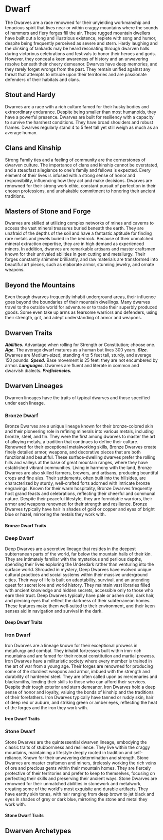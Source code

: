 # Dwarf

The Dwarves are a race renowned for their unyielding workmanship and tenacious spirit that lives near or within craggy mountains where the sounds of hammers and fiery forges fill the air. These rugged mountain dwellers have built out a long and illustrious existence, replete with song and humor, despite being frequently perceived as severe and stern. Hardy laughing and the clinking of tankards may be heard resonating through dwarven halls during victorious celebrations and festivals to honor their heroes and gods. However, they conceal a keen awareness of history and an unwavering resolve beneath their cheery demeanor. Dwarves have deep memories, and they rarely forget wrongs from the past. They remain unified against any threat that attempts to intrude upon their territories and are passionate defenders of their habitats and clans.

## Stout and Hardy

Dwarves are a race with a rich culture famed for their husky bodies and extraordinary endurance. Despite being smaller than most humanoids, they have a powerful presence. Dwarves are built for resiliency with a capacity to survive the harshest conditions. They have broad shoulders and robust frames. Dwarves regularly stand 4 to 5 feet tall yet still weigh as much as an average human.

## Clans and Kinship

Strong Family ties and a feeling of community are the cornerstones of dwarven culture. The importance of clans and kinship cannot be overstated, and a steadfast allegiance to one's family and fellows is expected. Every element of their lives is infused with a strong sense of honor and responsibility, influencing how they act and make decisions. Dwarves are renowned for their strong work ethic, constant pursuit of perfection in their chosen professions, and unshakable commitment to honoring their ancient traditions.

## Masters of Stone and Forge

Dwarves are skilled at utilizing complex networks of mines and caverns to access the vast mineral treasures buried beneath the earth. They are unafraid of the depths of the soil and have a fantastic aptitude for finding rare metals and jewels buried in the bedrock. Because of their unmatched mineral extraction expertise, they are in high demand as experienced miners. In addition, dwarves are remarkable artisans and master craftsmen known for their unrivaled abilities in gem cutting and metallurgy. Their forges constantly shimmer brilliantly, and raw materials are transformed into beautiful art pieces, such as elaborate armor, stunning jewelry, and ornate weapons.

## Beyond the Mountains

Even though dwarves frequently inhabit underground areas, their influence goes beyond the boundaries of their mountain dwellings. Many dwarves travel to the outside world for adventure or to trade their superbly produced goods. Some even take up arms as fearsome warriors and defenders, using their strength, grit, and adept understanding of armor and weapons.

## Dwarven Traits

***Abilities.*** Advantage when rolling for Strength or Constitution; choose one.
***Age.*** The average dwarf matures as a human but lives 300 years.
***Size.*** Dwarves are Medium-sized, standing 4 to 5 feet tall, sturdy, and average 150 pounds.
***Speed.*** Base movement is 25 feet; they are not encumbered by armor.
***Languages.*** Dwarves are fluent and literate in common and dwarvish dialects.
***Proficiencies.*** <!--WIP-->

## Dwarven Lineages

Dwarven lineages have the traits of typical dwarves and those specified under each lineage.

### Bronze Dwarf

Bronze Dwarves are a unique lineage known for their bronze-colored skin and their pioneering role in refining minerals into various metals, including bronze, steel, and tin. They were the first among dwarves to master the art of alloying metals, a tradition that continues to define their culture. Renowned for their exceptional metalworking skills, Bronze Dwarves create finely detailed armor, weapons, and decorative pieces that are both functional and beautiful. These surface-dwelling dwarves prefer the rolling hills and valleys at the base of great mountain ranges, where they have established vibrant communities. Living in harmony with the land, Bronze Dwarves are also skilled farmers, brewers, and artisans, producing bountiful crops and fine ales. Their settlements, often built into the hillsides, are characterized by sturdy, well-crafted forts adorned with intricate bronze engravings. Known for their warm hospitality, Bronze Dwarves frequently host grand feasts and celebrations, reflecting their cheerful and communal nature. Despite their peaceful lifestyle, they are formidable warriors, their armor and weapons renowned for their strength and resilience. Bronze Dwarves typically have hair in shades of gold or copper and eyes of bright blue or hazel, mirroring the metals they work with.

#### Bronze Dwarf Traits

<!--WIP-->

### Deep Dwarf

Deep Dwarves are a secretive lineage that resides in the deepest subterranean parts of the world, far below the mountain halls of their kin. They are intimately familiar with the mysterious and perilous depths, spending their lives exploring the Underdark rather than venturing into the surface world. Shrouded in mystery, Deep Dwarves have evolved unique cultural practices and social systems within their massive underground cities. Their way of life is built on adaptability, survival, and an unending quest for secret lore and world history. They maintain vast libraries filled with ancient knowledge and hidden secrets, accessible only to those who earn their trust. Deep Dwarves typically have pale or ashen skin, dark hair, and piercing eyes that reflect the darkness of their subterranean homes. These features make them well-suited to their environment, and their keen senses aid in navigation and survival in the dark.

#### Deep Dwarf Traits

<!--WIP-->

### Iron Dwarf

Iron Dwarves are a lineage known for their exceptional prowess in metallurgy and combat. They inhabit fortresses built within iron-rich mountains and are famed for their robust constitution and martial prowess. Iron Dwarves have a militaristic society where every member is trained in the art of war from a young age. Their forges are renowned for producing some of the sturdiest weapons and armor, imbued with the strength and durability of hardened steel. They are often called upon as mercenaries and blacksmiths, lending their skills to those who can afford their services. Despite their tough exterior and stern demeanor, Iron Dwarves hold a deep sense of honor and loyalty, valuing the bonds of kinship and the traditions of their forefathers. Iron Dwarves typically have tanned or ruddy skin, hair of deep red or auburn, and striking green or amber eyes, reflecting the heat of the forges and the iron they work with.

#### Iron Dwarf Traits

<!--WIP-->

### Stone Dwarf

Stone Dwarves are the quintessential dwarven lineage, embodying the classic traits of stubbornness and resilience. They live within the craggy mountains, maintaining a lifestyle deeply rooted in tradition and self-reliance. Known for their unwavering determination and strength, Stone Dwarves are master craftsmen and miners, tirelessly working the rich veins of ore and precious gems within their mountain homes. They are fiercely protective of their territories and prefer to keep to themselves, focusing on perfecting their skills and preserving their ancient ways. Stone Dwarves are renowned for their unmatched abilities in stonework and metalwork, creating some of the world's most exquisite and durable artifacts. They have earthy skin tones, with hair ranging from deep brown to jet black and eyes in shades of grey or dark blue, mirroring the stone and metal they work with.

#### Stone Dwarf Traits

<!--WIP-->

## Dwarven Archetypes

<!--WIP-->